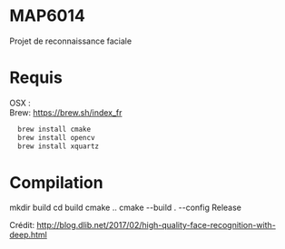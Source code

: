 # MAP6014
Projet de reconnaissance faciale

# Requis
OSX :
  <br />
  Brew:
  https://brew.sh/index_fr

  ```bash
    brew install cmake
    brew install opencv
    brew install xquartz
  ```
# Compilation
mkdir build
cd build
cmake ..
cmake --build . --config Release

Crédit:
http://blog.dlib.net/2017/02/high-quality-face-recognition-with-deep.html
